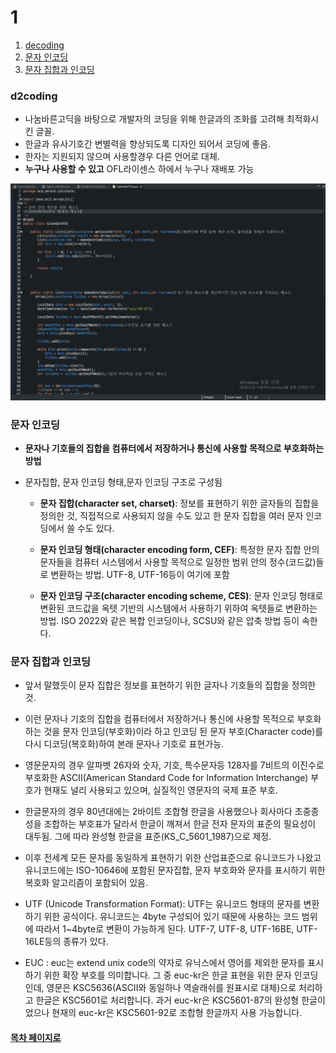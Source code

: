 
# 1

1. [decoding](#d2coding)
1. [문자 인코딩](#문자-인코딩)
1. [문자 집합과 인코딩](#문자-집합과-인코딩) 

### d2coding

- 나눔바른고딕을 바탕으로 개발자의 코딩을 위해 한글과의 조화를 고려해 최적화시킨 글꼴.
- 한글과 유사기호간 변별력을 향상되도록 디자인 되어서 코딩에 좋음.
- 한자는 지원되지 않으며 사용할경우 다른 언어로 대체.
- **누구나 사용할 수 있고** OFL라이센스 하에서 누구나 재배포 가능

![예시](./imgs/d2code예시.PNG)

### 문자 인코딩

- **문자나 기호들의 집합을 컴퓨터에서 저장하거나 통신에 사용할 목적으로 부호화하는 방법**

- 문자집합, 문자 인코딩 형태,문자 인코딩 구조로 구성됨
  + **문자 집합(character set, charset)**: 정보를 표현하기 위한 글자들의 집합을 정의한 것, 직접적으로 사용되지 않을 수도 있고 한 문자 집합을 여러 문자 인코딩에서 쓸 수도 있다.
  
  + **문자 인코딩 형태(character encoding form, CEF)**: 특정한 문자 집합 안의 문자들을 컴퓨터 시스템에서 사용할 목적으로 일정한 범위 안의 정수(코드값)들로 변환하는 방법. UTF-8, UTF-16등이 여기에 포함
  
  + **문자 인코딩 구조(character encoding scheme, CES)**: 문자 인코딩 형태로 변환된 코드값을 옥텟 기반의 시스템에서 사용하기 위하여 옥텟들로 변환하는 방법. ISO 2022와 같은 복합 인코딩이나, SCSU와 같은 압축 방법 등이 속한다.

### 문자 집합과 인코딩 


  - 앞서 말했듯이 문자 집합은 정보를 표현하기 위한 글자나 기호들의 집합을 정의한 것.
  
  - 이런 문자나 기호의 집합을 컴퓨터에서 저장하거나 통신에 사용할 목적으로 부호화 하는 것을 문자 인코딩(부호화)이라 하고 인코딩 된 문자 부호(Character code)를 다시 디코딩(복호화)하여 본래 문자나 기호로 표현가능.
  
  - 영문문자의 경우 알파벳 26자와 숫자, 기호, 특수문자등 128자를 7비트의 이진수로 부호화한 ASCII(American Standard Code for Information Interchange) 부호가 현재도 널리 사용되고 있으며, 실질적인 영문자의 국제 표준 부호.
  
  - 한글문자의 경우 80년대에는 2바이트 조합형 한글을 사용했으나 회사마다 초중종성을 조합하는 부호표가 달라서 한글이 깨져서 한글 전자 문자의 표준의 필요성이 대두됨. 그에 따라 완성형 한글을 표준(KS_C_5601_1987)으로 제정.
  
  - 이후 전세계 모든 문자를 동일하게 표현하기 위한 산업표준으로 유니코드가 나왔고 유니코드에는 ISO-10646에 포함된 문자집합, 문자 부호화와 문자를 표시하기 위한 복호화 알고리즘이 포함되어 있음.
  
  - UTF (Unicode Transformation Format):
UTF는 유니코드 형태의 문자를 변환하기 위한 공식이다. 유니코드는 4byte 구성되어 있기 때문에 사용하는 코드 범위에 따라서 1~4byte로 변환이 가능하게 된다. UTF-7, UTF-8, UTF-16BE, UTF-16LE등의 종류가 있다.

- EUC :
euc는 extend unix code의 약자로 유닉스에서 영어를 제외한 문자를 표시하기 위한 확장 부호를 의미합니다. 그 중 euc-kr은 한글 표현을 위한 문자 인코딩인데, 영문은 KSC5636(ASCII와 동일하나 역슬래쉬를 원표시로 대체)으로 처리하고 한글은 KSC5601로 처리합니다. 과거 euc-kr은 KSC5601-87의 완성형 한글이었으나 현재의 euc-kr은 KSC5601-92로 조합형 한글까지 사용 가능합니다.
  
#### [목차 페이지로](./00index.md)
  
  
  
